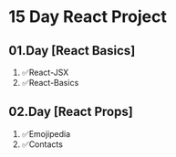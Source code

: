 # 15 Day React Project

## 01.Day [React Basics]

1. ✅React-JSX
2. ✅React-Basics

## 02.Day [React Props]

1. ✅Emojipedia
2. ✅Contacts
